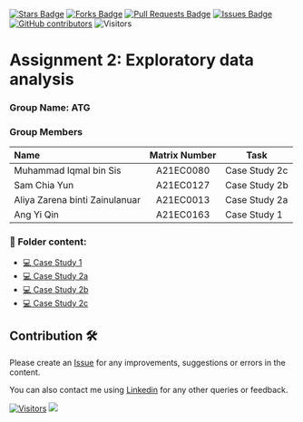 <a href="https://github.com/drshahizan/HPDP/stargazers"><img src="https://img.shields.io/github/stars/drshahizan/HPDP" alt="Stars Badge"/></a>
<a href="https://github.com/drshahizan/HPDP/network/members"><img src="https://img.shields.io/github/forks/drshahizan/HPDP" alt="Forks Badge"/></a>
<a href="https://github.com/drshahizan/HPDP/pulls"><img src="https://img.shields.io/github/issues-pr/drshahizan/HPDP" alt="Pull Requests Badge"/></a>
<a href="https://github.com/drshahizan/HPDP"><img src="https://img.shields.io/github/issues/drshahizan/HPDP" alt="Issues Badge"/></a>
<a href="https://github.com/drshahizan/HPDP/graphs/contributors"><img alt="GitHub contributors" src="https://img.shields.io/github/contributors/drshahizan/HPDP?color=2b9348"></a>
![Visitors](https://api.visitorbadge.io/api/visitors?path=https%3A%2F%2Fgithub.com%2Fdrshahizan%2FHPDP&labelColor=%23d9e3f0&countColor=%23697689&style=flat)

# Assignment 2: Exploratory data analysis

### Group Name: ATG
### Group Members


| Name                                     | Matrix Number | Task |
| :---------------------------------------- | :-------------: | ------------- |
|Muhammad Iqmal bin Sis | A21EC0080     | Case Study 2c 
|Sam Chia Yun   |A21EC0127 | Case Study 2b
|Aliya Zarena binti Zainulanuar | A21EC0013 | Case Study 2a
|Ang Yi Qin  | A21EC0163  | Case Study 1

### 📂 Folder content:
* [💻 Case Study 1](https://github.com/drshahizan/Python_EDA/tree/main/assignment/hpdp/ATG/case_study1)
* [💻 Case Study 2a](https://github.com/drshahizan/Python_EDA/tree/main/assignment/hpdp/ATG/case_study2a)
* [💻 Case Study 2b](https://github.com/drshahizan/Python_EDA/tree/main/assignment/hpdp/ATG/case_study2b)
* [💻 Case Study 2c](https://github.com/drshahizan/Python_EDA/tree/main/assignment/hpdp/ATG/case_study2c)

## Contribution 🛠️
Please create an [Issue](https://github.com/drshahizan/HPDP/issues) for any improvements, suggestions or errors in the content.

You can also contact me using [Linkedin](https://www.linkedin.com/in/drshahizan/) for any other queries or feedback.

[![Visitors](https://api.visitorbadge.io/api/visitors?path=https%3A%2F%2Fgithub.com%2Fdrshahizan&labelColor=%23697689&countColor=%23555555&style=plastic)](https://visitorbadge.io/status?path=https%3A%2F%2Fgithub.com%2Fdrshahizan)
![](https://hit.yhype.me/github/profile?user_id=81284918)
